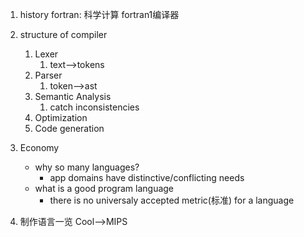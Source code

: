 1. history
fortran: 科学计算
fortran1编译器
    
2. structure of compiler
    1. Lexer
       1. text-->tokens
    2. Parser
       1. token-->ast
    3. Semantic Analysis
       1. catch inconsistencies
    4. Optimization
    5. Code generation

3. Economy
    * why so many languages?
      * app domains have distinctive/conflicting needs 
    * what is a good program language
      * there is no universaly accepted metric(标准) for a language

4. 制作语言一览
    Cool-->MIPS


